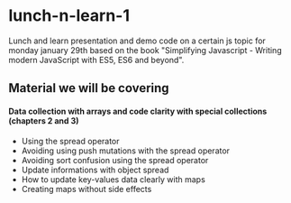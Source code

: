 # lunch-n-learn-1
Lunch and learn presentation and demo code on a certain js topic for monday january 29th based on the book "Simplifying Javascript - Writing modern JavaScript with ES5, ES6 and beyond".

## Material we will be covering
#### Data collection with arrays and code clarity with special collections (chapters 2 and 3)
* Using the spread operator
* Avoiding using push mutations with the spread operator
* Avoiding sort confusion using the spread operator
* Update informations with object spread
* How to update key-values data clearly with maps
* Creating maps without side effects
